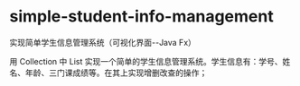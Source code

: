 # simple-student-info-management
实现简单学生信息管理系统（可视化界面--Java Fx）

用 Collection 中 List 实现一个简单的学生信息管理系统。学生信息有：学号、姓名、年龄、三门课成绩等。在其上实现增删改查的操作；
